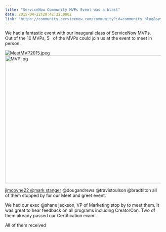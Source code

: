 ```yaml
---
title: "ServiceNow Community MVPs Event was a blast"
date: 2015-04-22T20:42:22.000Z
link: "https://community.servicenow.com/community?id=community_blog&sys_id=714d2229dbd0dbc01dcaf3231f961915"
---
```

<p>We had a fantastic event with our inaugural class of ServiceNow MVPs.   Out of the 10 MVPs, 5   of the MVPs could join us at the event to meet in person.</p><p><img   alt="MeetMVP2015.jpeg" class="image-0 jive-image" src="a8a86735dbd41fc068c1fb651f9619aa.iix" style="height: auto;"/><img  alt="MVP.jpg" class="image-0 jive-image" src="9396514edb1c9f048c8ef4621f961988.iix" style="height: 413px; width: 620px;"/></p><p><a __default_attr="639937" __jive_macro_name="message" class="jive_macro_message jive_macro" data-orig-content="jimcoyne22 @mark stanger" href="/community?id=community_question&sys_id=d7fb0725db9cdbc01dcaf3231f96197a" modifiedtitle="true" title="jimcoyne22 @mark stanger">jimcoyne22 @mark stanger</a> @dougandrews @travistoulson @bradtilton all of them stopped by for our Meet and greet event.</p><p></p><p>We had our exec @shane jackson, VP of Marketing stop by to meet them. It was great to hear feedback on all programs including CreatorCon. Two of them already passed our Certification exam.</p><p></p><p>All of them received</p>